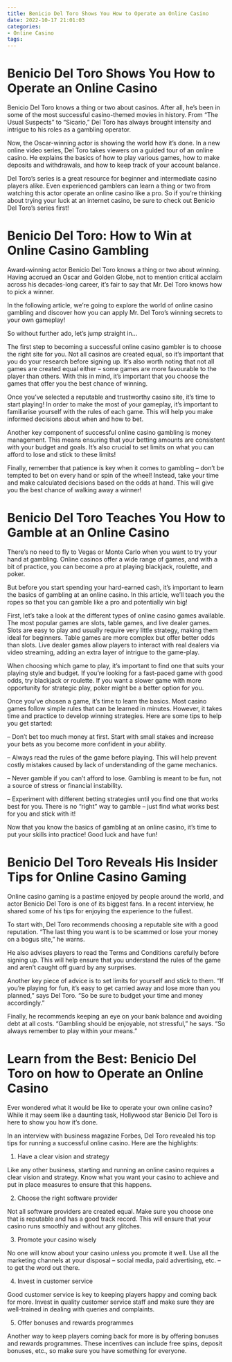 ```yaml
---
title: Benicio Del Toro Shows You How to Operate an Online Casino
date: 2022-10-17 21:01:03
categories:
- Online Casino
tags:
---
```



#  Benicio Del Toro Shows You How to Operate an Online Casino

Benicio Del Toro knows a thing or two about casinos. After all, he’s been in some of the most successful casino-themed movies in history. From “The Usual Suspects” to “Sicario,” Del Toro has always brought intensity and intrigue to his roles as a gambling operator.

Now, the Oscar-winning actor is showing the world how it’s done. In a new online video series, Del Toro takes viewers on a guided tour of an online casino. He explains the basics of how to play various games, how to make deposits and withdrawals, and how to keep track of your account balance.

Del Toro’s series is a great resource for beginner and intermediate casino players alike. Even experienced gamblers can learn a thing or two from watching this actor operate an online casino like a pro. So if you’re thinking about trying your luck at an internet casino, be sure to check out Benicio Del Toro’s series first!

#  Benicio Del Toro: How to Win at Online Casino Gambling

Award-winning actor Benicio Del Toro knows a thing or two about winning. Having accrued an Oscar and Golden Globe, not to mention critical acclaim across his decades-long career, it’s fair to say that Mr. Del Toro knows how to pick a winner.

In the following article, we’re going to explore the world of online casino gambling and discover how you can apply Mr. Del Toro’s winning secrets to your own gameplay!

So without further ado, let’s jump straight in…

The first step to becoming a successful online casino gambler is to choose the right site for you. Not all casinos are created equal, so it’s important that you do your research before signing up. It’s also worth noting that not all games are created equal either – some games are more favourable to the player than others. With this in mind, it’s important that you choose the games that offer you the best chance of winning.

Once you’ve selected a reputable and trustworthy casino site, it’s time to start playing! In order to make the most of your gameplay, it’s important to familiarise yourself with the rules of each game. This will help you make informed decisions about when and how to bet.

Another key component of successful online casino gambling is money management. This means ensuring that your betting amounts are consistent with your budget and goals. It’s also crucial to set limits on what you can afford to lose and stick to these limits!

Finally, remember that patience is key when it comes to gambling – don’t be tempted to bet on every hand or spin of the wheel! Instead, take your time and make calculated decisions based on the odds at hand. This will give you the best chance of walking away a winner!

#  Benicio Del Toro Teaches You How to Gamble at an Online Casino

There’s no need to fly to Vegas or Monte Carlo when you want to try your hand at gambling. Online casinos offer a wide range of games, and with a bit of practice, you can become a pro at playing blackjack, roulette, and poker.

But before you start spending your hard-earned cash, it’s important to learn the basics of gambling at an online casino. In this article, we’ll teach you the ropes so that you can gamble like a pro and potentially win big!

First, let’s take a look at the different types of online casino games available. The most popular games are slots, table games, and live dealer games. Slots are easy to play and usually require very little strategy, making them ideal for beginners. Table games are more complex but offer better odds than slots. Live dealer games allow players to interact with real dealers via video streaming, adding an extra layer of intrigue to the game-play.

When choosing which game to play, it’s important to find one that suits your playing style and budget. If you’re looking for a fast-paced game with good odds, try blackjack or roulette. If you want a slower game with more opportunity for strategic play, poker might be a better option for you.

Once you’ve chosen a game, it’s time to learn the basics. Most casino games follow simple rules that can be learned in minutes. However, it takes time and practice to develop winning strategies. Here are some tips to help you get started:

– Don’t bet too much money at first. Start with small stakes and increase your bets as you become more confident in your ability.

– Always read the rules of the game before playing. This will help prevent costly mistakes caused by lack of understanding of the game mechanics.

– Never gamble if you can’t afford to lose. Gambling is meant to be fun, not a source of stress or financial instability.

– Experiment with different betting strategies until you find one that works best for you. There is no “right” way to gamble – just find what works best for you and stick with it!

Now that you know the basics of gambling at an online casino, it’s time to put your skills into practice! Good luck and have fun!

#  Benicio Del Toro Reveals His Insider Tips for Online Casino Gaming

Online casino gaming is a pastime enjoyed by people around the world, and actor Benicio Del Toro is one of its biggest fans. In a recent interview, he shared some of his tips for enjoying the experience to the fullest.

To start with, Del Toro recommends choosing a reputable site with a good reputation. “The last thing you want is to be scammed or lose your money on a bogus site,” he warns.

He also advises players to read the Terms and Conditions carefully before signing up. This will help ensure that you understand the rules of the game and aren’t caught off guard by any surprises.

Another key piece of advice is to set limits for yourself and stick to them. “If you’re playing for fun, it’s easy to get carried away and lose more than you planned,” says Del Toro. “So be sure to budget your time and money accordingly.”

Finally, he recommends keeping an eye on your bank balance and avoiding debt at all costs. “Gambling should be enjoyable, not stressful,” he says. “So always remember to play within your means.”

#  Learn from the Best: Benicio Del Toro on how to Operate an Online Casino

Ever wondered what it would be like to operate your own online casino? While it may seem like a daunting task, Hollywood star Benicio Del Toro is here to show you how it’s done.

In an interview with business magazine Forbes, Del Toro revealed his top tips for running a successful online casino. Here are the highlights:

1. Have a clear vision and strategy

Like any other business, starting and running an online casino requires a clear vision and strategy. Know what you want your casino to achieve and put in place measures to ensure that this happens.

2. Choose the right software provider

Not all software providers are created equal. Make sure you choose one that is reputable and has a good track record. This will ensure that your casino runs smoothly and without any glitches.

3. Promote your casino wisely

No one will know about your casino unless you promote it well. Use all the marketing channels at your disposal – social media, paid advertising, etc. – to get the word out there.

4. Invest in customer service

Good customer service is key to keeping players happy and coming back for more. Invest in quality customer service staff and make sure they are well-trained in dealing with queries and complaints.

5. Offer bonuses and rewards programmes

Another way to keep players coming back for more is by offering bonuses and rewards programmes. These incentives can include free spins, deposit bonuses, etc., so make sure you have something for everyone.